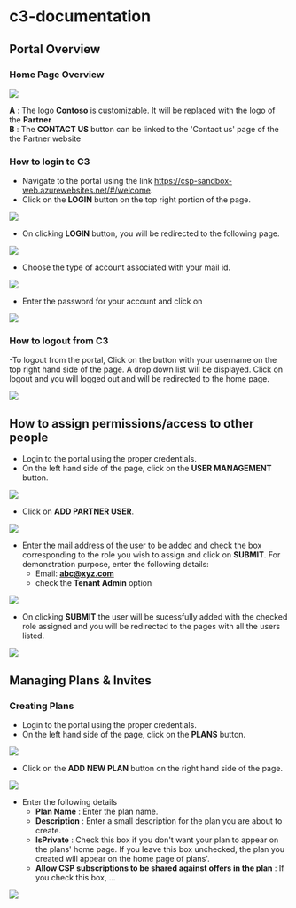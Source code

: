 # c3-documentation



## Portal Overview

### Home Page Overview

<img src="https://github.com/Jithin-Varghese/c3-documentation/blob/master/images/csp-home-page.jpg"/>  

**A** : The logo **Contoso** is customizable. It will be replaced with the logo of the **Partner**  
**B** : The **CONTACT US** button can be linked to the 'Contact us' page of the the Partner website

### How to login to C3
- Navigate to the portal using the link https://csp-sandbox-web.azurewebsites.net/#/welcome.
- Click on the **LOGIN** button on the top right portion of the page.  

<img src="https://github.com/Jithin-Varghese/c3-documentation/blob/master/images/csp-welcome.jpg"/>  

- On clicking **LOGIN** button, you will be redirected to the following page.

<img src="https://github.com/Jithin-Varghese/c3-documentation/blob/master/images/csp-login-1.jpg"/>

- Choose the type of account associated with your mail id.

<img src="https://github.com/Jithin-Varghese/c3-documentation/blob/master/images/csp-account-type.jpg"/>

- Enter the password for your account and click on

<img src="https://github.com/Jithin-Varghese/c3-documentation/blob/master/images/csp-sign-in.jpg"/>

### How to logout from C3
-To logout from the portal, Click on the button with your username on the top right hand side of the page. A drop down list will be displayed. Click on logout and you will logged out and will be redirected to the home page.

<img src="https://github.com/Jithin-Varghese/c3-documentation/blob/master/images/csp-logout.jpg"/>

## How to assign permissions/access to other people 
- Login to the portal using the proper credentials.
- On the left hand side of the page, click on the **USER MANAGEMENT** button.

<img src="https://github.com/Jithin-Varghese/c3-documentation/blob/master/images/csp-usermanagement.jpg"/>

- Click on **ADD PARTNER USER**.

<img src="https://github.com/Jithin-Varghese/c3-documentation/blob/master/images/csp-add-user-button.jpg"/>

- Enter the mail address of the user to be added and check the box corresponding to the role you wish to assign and click on **SUBMIT**. For demonstration purpose, enter the following details:  
  * Email: **abc@xyz.com**  
  * check the **Tenant Admin** option

<img src="https://github.com/Jithin-Varghese/c3-documentation/blob/master/images/csp-add-user-permission.jpg"/>

- On clicking **SUBMIT** the user will be sucessfully added with the checked role assigned and you will be redirected to the pages with all the users listed.

<img src= "https://github.com/Jithin-Varghese/c3-documentation/blob/master/images/csp-user-added.jpg"/>

## Managing Plans & Invites

### Creating Plans 

- Login to the portal using the proper credentials.
- On the left hand side of the page, click on the **PLANS** button. 

<img src="https://github.com/Jithin-Varghese/c3-documentation/blob/master/images/csp-plans-button.jpg"/>

- Click on the **ADD NEW PLAN** button on the right hand side of the page.

<img src="https://github.com/Jithin-Varghese/c3-documentation/blob/master/images/csp-add-new-plan-button.jpg"/>

- Enter the following details  
  *  **Plan Name** : Enter the plan name.  
  *  **Description** : Enter a small description for the plan you are about to create.
  * **IsPrivate** : Check this box if you don't want your plan to appear on the plans' home page. If you leave this box unchecked, the                       plan you created will appear on the home page of plans'.
  *  **Allow CSP subscriptions to be shared against offers in the plan** : If you check this box, ...

<img src="https://github.com/Jithin-Varghese/c3-documentation/blob/master/images/add-new-plan.jpg"/>


